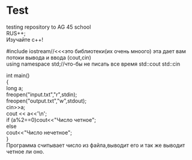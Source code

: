 # Test
testing repository to AG 45 school   
RUS++;                         
Изучайте с++!  


#include iostream//<<<это библиотеки(их очень мноого) этa дает вам потоки вывода и ввода (cout,cin)   
using namespace std;//что-бы не писать все время std::cout std::cin

int main()   
{  
long a;    
    freopen("input.txt","r",stdin);    
    freopen("output.txt","w",stdout);  
    cin>>a;  
  cout << a<<'\n';  
  if (a%2==0)cout<<"Число четное";  
    else  
        cout<<"Число нечетное";  
}  
Программа считывает число из файла,выводит его и так же выводит четное ли оно.  

